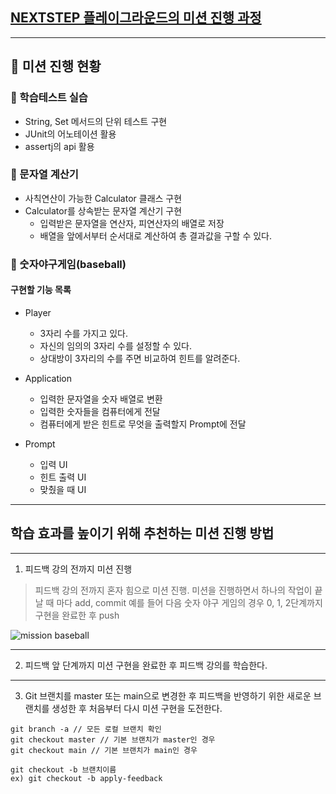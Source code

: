 ## [NEXTSTEP 플레이그라운드의 미션 진행 과정](https://github.com/next-step/nextstep-docs/blob/master/playground/README.md)

---
## 📌 미션 진행 현황

### 📍 학습테스트 실습
- String, Set 메서드의 단위 테스트 구현
- JUnit의 어노테이션 활용
- assertj의 api 활용

### 📍 문자열 계산기
- 사칙연산이 가능한 Calculator 클래스 구현
- Calculator를 상속받는 문자열 계산기 구현
  - 입력받은 문자열을 연산자, 피연산자의 배열로 저장
  - 배열을 앞에서부터 순서대로 계산하여 총 결과값을 구할 수 있다.

### 📍 숫자야구게임(baseball)
#### 구현할 기능 목록
- Player
  - 3자리 수를 가지고 있다.
  - 자신의 임의의 3자리 수를 설정할 수 있다.
  - 상대방이 3자리의 수를 주면 비교하여 힌트를 알려준다.

- Application
  - 입력한 문자열을 숫자 배열로 변환
  - 입력한 숫자들을 컴퓨터에게 전달
  - 컴퓨터에게 받은 힌트로 무엇을 출력할지 Prompt에 전달

- Prompt
  - 입력 UI
  - 힌트 출력 UI
  - 맞췄을 때 UI
  
---
## 학습 효과를 높이기 위해 추천하는 미션 진행 방법

---
1. 피드백 강의 전까지 미션 진행 
> 피드백 강의 전까지 혼자 힘으로 미션 진행. 미션을 진행하면서 하나의 작업이 끝날 때 마다 add, commit
> 예를 들어 다음 숫자 야구 게임의 경우 0, 1, 2단계까지 구현을 완료한 후 push

![mission baseball](https://raw.githubusercontent.com/next-step/nextstep-docs/master/playground/images/mission_baseball.png)

---
2. 피드백 앞 단계까지 미션 구현을 완료한 후 피드백 강의를 학습한다.

---
3. Git 브랜치를 master 또는 main으로 변경한 후 피드백을 반영하기 위한 새로운 브랜치를 생성한 후 처음부터 다시 미션 구현을 도전한다.

```
git branch -a // 모든 로컬 브랜치 확인
git checkout master // 기본 브랜치가 master인 경우
git checkout main // 기본 브랜치가 main인 경우

git checkout -b 브랜치이름
ex) git checkout -b apply-feedback
```
